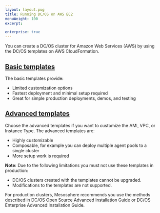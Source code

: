 ```yaml
---
layout: layout.pug
title: Running DC/OS on AWS EC2
menuWeight: 100
excerpt:

enterprise: true
---
```


You can create a DC/OS cluster for Amazon Web Services (AWS) by using the DC/OS templates on AWS CloudFormation.

## [Basic templates](/1.8/administration/installing/ent/cloud/aws/basic/)
The basic templates provide:

* Limited customization options
* Fastest deployment and minimal setup required
* Great for simple production deployments, demos, and testing

## [Advanced templates](/1.8/administration/installing/ent/cloud/aws/advanced/)
Choose the advanced templates if you want to customize the AMI, VPC, or Instance Type. The advanced templates are:

* Highly customizable
* Composable, for example you can deploy multiple agent pools to a single cluster
* More setup work is required

**Note:** Due to the following limitations you must not use these templates in production:

* DC/OS clusters created with the templates cannot be upgraded.
* Modifications to the templates are not supported.

For production clusters, Mesosphere recommends you use the methods described in DC/OS Open Source Advanced Installation Guide or DC/OS Enterprise Advanced Installation Guide.